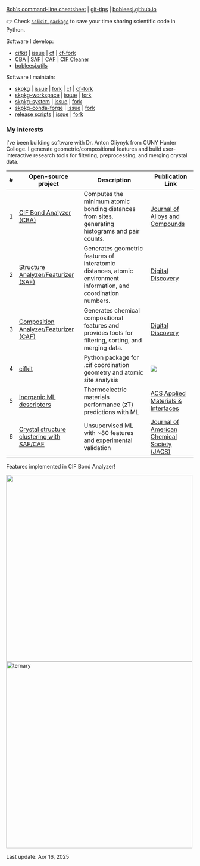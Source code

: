 [Bob's command-line cheatsheet](https://github.com/bobleesj/command-line-cheatsheet/) | [git-tips](https://github.com/bobleesj/tips) | [bobleesj.github.io](https://github.com/bobleesj/bobleesj.github.io)

👉 Check [`scikit-package`](https://scikit-package.github.io/scikit-package/) to save your time sharing scientific code in Python.

Software I develop:

- [cifkit](https://github.com/bobleesj/cifkit) | [issue]() | [cf](https://github.com/conda-forge/cifkit-feedstock) | [cf-fork](https://github.com/bobleesj/cifkit-feedstock)
- [CBA](https://github.com/bobleesj/cif-bond-analyzer) | [SAF](https://github.com/bobleesj/structure-analyzer-featurizer) | [CAF](https://github.com/bobleesj/composition-analyzer-featurizer) | [CIF Cleaner](https://github.com/bobleesj/cif-cleaner)
- [bobleesj.utils](https://github.com/bobleesj/bobleesj.utils)

Software I maintain:

- [skpkg](https://github.com/scikit-package/scikit-package) | [issue](https://github.com/scikit-package/scikit-package/issues) | [fork](https://github.com/bobleesj/scikit-package) | [cf](https://github.com/conda-forge/scikit-package-feedstock) | [cf-fork](https://github.com/bobleesj/scikit-package-feedstock)
- [skpkg-workspace](https://github.com/scikit-package/scikit-package-workspace) | [issue](https://github.com/scikit-package/scikit-package-workspace/issues) | [fork](https://github.com/bobleesj/scikit-package-workspace)
- [skpkg-system](https://github.com/scikit-package/scikit-package-system) | [issue](https://github.com/scikit-package/scikit-package-system/issues) | [fork](https://github.com/bobleesj/scikit-package-system)
- [skpkg-conda-forge](https://github.com/scikit-package/scikit-package-conda-forge) | [issue](https://github.com/scikit-package/scikit-package-conda-forge/issues) | [fork](https://github.com/bobleesj/scikit-pacakge-conda-forge)
- [release scripts](https://github.com/scikit-package/release-scripts) | [issue](https://github.com/scikit-package/release-scripts/issues) | [fork](https://github.com/bobleesj/release-scripts)

### My interests

I've been building software with Dr. Anton Oliynyk from CUNY Hunter College. I generate geometric/compositional features and build user-interactive research tools for filtering, preprocessing, and merging crystal data.

| # | Open-source project                                   | Description                                                                                                     |  Publication Link |
|---|---------------------------------------------|-----------------------------------------------------------------------------------------------------------------|------------------|
| 1 | [CIF Bond Analyzer (CBA)](https://github.com/bobleesj/cif-bond-analyzer) | Computes the minimum atomic bonding distances from sites, generating histograms and pair counts.                  | [Journal of Alloys and Compounds](https://doi.org/10.1016/j.jallcom.2023.173241)  |
| 2 | [Structure Analyzer/Featurizer (SAF)](https://github.com/bobleesj/structure-analyzer-featurizer) | Generates geometric features of interatomic distances, atomic environment information, and coordination numbers. |  [Digital Discovery](https://doi.org/10.1039/D4DD00332B) |
| 3 | [Composition Analyzer/Featurizer (CAF)](https://github.com/bobleesj/composition-analyzer-featurizer) | Generates chemical compositional features and provides tools for filtering, sorting, and merging data.        | [Digital Discovery](https://doi.org/10.1039/D4DD00332B) |
| 4 | [cifkit](https://github.com/bobleesj/cifkit) | Python package for .cif coordination geometry and atomic site analysis | <a href="https://joss.theoj.org/papers/9016ae27b8c6fddffaae5aeb8be18d19"><img src="https://joss.theoj.org/papers/9016ae27b8c6fddffaae5aeb8be18d19/status.svg"></a>|  
| 5 | [Inorganic ML descriptors](https://www.sciencedirect.com/science/article/pii/S2352340924001495) | Thermoelectric materials performance (zT) predictions with ML | [ACS Applied Materials & Interfaces](https://pubs.acs.org/doi/10.1021/acsami.4c19149)|  
| 6| [Crystal structure clustering with SAF/CAF](https://github.com/bobleesj/SAF-CAF-performance) | Unsupervised ML with ~80 features and experimental validation | [Journal of American Chemical Society (JACS)](https://pubs.acs.org/doi/10.1021/jacs.5c03510) |  

Features implemented in CIF Bond Analyzer!

<img src="https://github.com/bobleesj/bobleesj/assets/14892262/e545f71a-e24f-4ab4-97cb-7fa83dc69100" align="left" width="500">

<img width="500" alt="ternary" src="https://github.com/bobleesj/bobleesj/assets/14892262/65e3bd76-8aaa-4a2b-b858-d3b83102867a">

Last update: Aor 16, 2025

